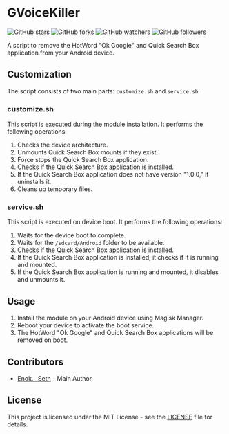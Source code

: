 # GVoiceKiller

![GitHub stars](https://img.shields.io/github/stars/yourusername/GVoiceKiller.svg?style=social)
![GitHub forks](https://img.shields.io/github/forks/yourusername/GVoiceKiller.svg?style=social)
![GitHub watchers](https://img.shields.io/github/watchers/yourusername/GVoiceKiller.svg?style=social)
![GitHub followers](https://img.shields.io/github/followers/yourusername.svg?style=social)

A script to remove the HotWord "Ok Google" and Quick Search Box application from your Android device.

## Customization

The script consists of two main parts: `customize.sh` and `service.sh`.

### customize.sh

This script is executed during the module installation. It performs the following operations:

1. Checks the device architecture.
2. Unmounts Quick Search Box mounts if they exist.
3. Force stops the Quick Search Box application.
4. Checks if the Quick Search Box application is installed.
5. If the Quick Search Box application does not have version "1.0.0," it uninstalls it.
6. Cleans up temporary files.

### service.sh

This script is executed on device boot. It performs the following operations:

1. Waits for the device boot to complete.
2. Waits for the `/sdcard/Android` folder to be available.
3. Checks if the Quick Search Box application is installed.
4. If the Quick Search Box application is installed, it checks if it is running and mounted.
5. If the Quick Search Box application is running and mounted, it disables and unmounts it.

## Usage

1. Install the module on your Android device using Magisk Manager.
2. Reboot your device to activate the boot service.
3. The HotWord "Ok Google" and Quick Search Box applications will be removed on boot.

## Contributors

- [Enok._.Seth](https://github.com/enokseth) - Main Author

## License

This project is licensed under the MIT License - see the [LICENSE](LICENSE) file for details.
